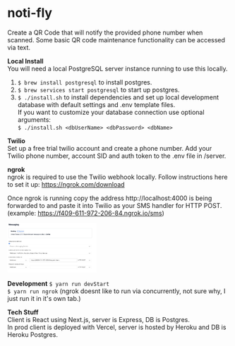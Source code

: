 # noti-fly
Create a QR Code that will notify the provided phone number when scanned. Some basic QR code maintenance functionality can be accessed via text. 

**Local Install**  
You will need a local PostgreSQL server instance running to use this locally.

1. `$ brew install postgresql` to install postgres.  
2. `$ brew services start postgresql` to start up postgres.  
3. `$ ./install.sh` to install dependencies and set up local development database with default settings and .env template files.  
If you want to customize your database connection use optional arguments:  
`$ ./install.sh <dbUserName> <dbPassword> <dbName>`

**Twilio**  
Set up a free trial twilio account and create a phone number. Add your Twilio phone number, account SID and auth token to the .env file in /server.

**ngrok**  
ngrok is required to use the Twilio webhook locally. Follow instructions here to set it up: https://ngrok.com/download

Once ngrok is running copy the address http://localhost:4000 is being forwarded to and paste it into Twilio as your SMS handler for HTTP POST. (example: https://f409-611-972-206-84.ngrok.io/sms)

<img src="/twilio-sms-config.png" width=40% height=40%>



**Development**
`$ yarn run devStart`  
`$ yarn run ngrok` (ngrok doesnt like to run via concurrently, not sure why, I just run it in it's own tab.)

**Tech Stuff**  
Client is React using Next.js, server is Express, DB is Postgres.  
In prod client is deployed with Vercel, server is hosted by Heroku and DB is Heroku Postgres.
